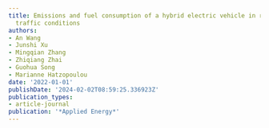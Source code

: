 ```yaml
---
title: Emissions and fuel consumption of a hybrid electric vehicle in real-world metropolitan
  traffic conditions
authors:
- An Wang
- Junshi Xu
- Mingqian Zhang
- Zhiqiang Zhai
- Guohua Song
- Marianne Hatzopoulou
date: '2022-01-01'
publishDate: '2024-02-02T08:59:25.336923Z'
publication_types:
- article-journal
publication: '*Applied Energy*'
---
```

